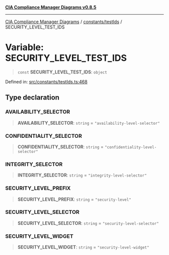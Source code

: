 [**CIA Compliance Manager Diagrams v0.8.5**](../../../README.md)

***

[CIA Compliance Manager Diagrams](../../../modules.md) / [constants/testIds](../README.md) / SECURITY\_LEVEL\_TEST\_IDS

# Variable: SECURITY\_LEVEL\_TEST\_IDS

> `const` **SECURITY\_LEVEL\_TEST\_IDS**: `object`

Defined in: [src/constants/testIds.ts:468](https://github.com/Hack23/cia-compliance-manager/blob/b799ef22d9067d09cc69eaeddf109ac9dcdce934/src/constants/testIds.ts#L468)

## Type declaration

### AVAILABILITY\_SELECTOR

> **AVAILABILITY\_SELECTOR**: `string` = `"availability-level-selector"`

### CONFIDENTIALITY\_SELECTOR

> **CONFIDENTIALITY\_SELECTOR**: `string` = `"confidentiality-level-selector"`

### INTEGRITY\_SELECTOR

> **INTEGRITY\_SELECTOR**: `string` = `"integrity-level-selector"`

### SECURITY\_LEVEL\_PREFIX

> **SECURITY\_LEVEL\_PREFIX**: `string` = `"security-level"`

### SECURITY\_LEVEL\_SELECTOR

> **SECURITY\_LEVEL\_SELECTOR**: `string` = `"security-level-selector"`

### SECURITY\_LEVEL\_WIDGET

> **SECURITY\_LEVEL\_WIDGET**: `string` = `"security-level-widget"`
